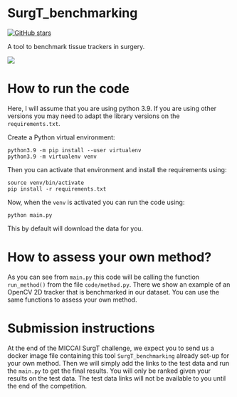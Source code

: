 # SurgT_benchmarking

[![GitHub stars](https://img.shields.io/github/stars/Cartucho/SurgT_benchmarking.svg?style=social&label=Stars)](https://github.com/Cartucho/SurgT_benchmarking)

A tool to benchmark tissue trackers in surgery.

<img src="https://user-images.githubusercontent.com/15831541/152762981-66689b89-bcd8-4a43-8bb4-3e24c1550f63.gif">

# How to run the code

Here, I will assume that you are using python 3.9.
If you are using other versions you may need to adapt the library versions on the `requirements.txt`.

Create a Python virtual environment:
```
python3.9 -m pip install --user virtualenv
python3.9 -m virtualenv venv
```

Then you can activate that environment and install the requirements using:
```
source venv/bin/activate
pip install -r requirements.txt
```

Now, when the `venv` is activated you can run the code using:

```
python main.py
```

This by default will download the data for you.

# How to assess your own method?

As you can see from `main.py` this code will be calling the function `run_method()` from the file `code/method.py`.
There we show an example of an OpenCV 2D tracker that is benchmarked in our dataset. You can use the same functions to assess your own method.

# Submission instructions

At the end of the MICCAI SurgT challenge, we expect you to send us a docker image file containing this tool `SurgT_benchmarking` already set-up for your own method.
Then we will simply add the links to the test data and run the `main.py` to get the final results. You will only be ranked given your results on the test data.
The test data links will not be available to you until the end of the competition.
